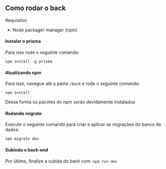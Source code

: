 ## Como rodar o back

Requisitos: 

* Node packager manager (npm)

#### Instalar o prisma

Para isso rode o seguinte comando:

`npm install -g prisma`

#### Atualizando npm

Para isso, navegue até a pasta `/back` e rode o seguinte comando:

`npm install`

Dessa forma os pacotes do npm serão devidamente instalados

#### Rodando migrate

Execute o seguinte comando para criar e aplicar as migrações do banco de dados:

`npm migrate dev`

#### Subindo o back-end

Por último, finalize a subida do back com:
`npm run dev`
